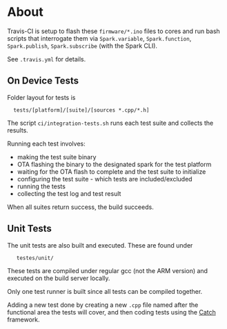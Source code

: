 About
===

Travis-CI is setup to flash these `firmware/*.ino` files to cores and run bash scripts that interrogate them
via `Spark.variable`, `Spark.function`, `Spark.publish`, `Spark.subscribe` (with the Spark CLI).

See `.travis.yml` for details.

On Device Tests
---------------

Folder layout for tests is

```
  tests/[platform]/[suite]/[sources *.cpp/*.h]
```

The script `ci/integration-tests.sh` runs each test suite and collects the results.

Running each test involves:

- making the test suite binary
- OTA flashing the binary to the designated spark for the test platform
- waiting for the OTA flash to complete and the test suite to initialize
- configuring the test suite - which tests are included/excluded
- running the tests
- collecting the test log and test result

When all suites return success, the build succeeds.

Unit Tests
----------

The unit tests are also built and executed. These are found under

```
   testes/unit/
```

These tests are compiled under regular gcc (not the ARM version) and executed on 
the build server locally.

Only one test runner is built since all tests can be compiled together.

Adding a new test done by creating a new `.cpp` file named after the functional
area the tests will cover, and then coding tests using the 
[Catch](https://github.com/philsquared/Catch) framework.
        

